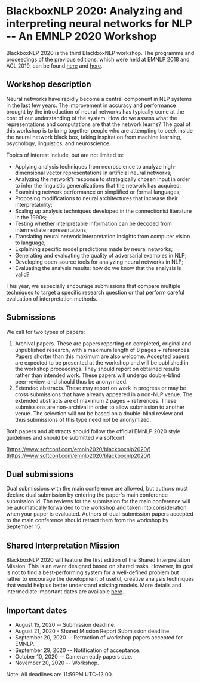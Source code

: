 # BlackboxNLP 2020: Analyzing and interpreting neural networks for NLP -- An EMNLP 2020 Workshop

BlackboxNLP 2020 is the third BlackboxNLP workshop. The programme and proceedings of the previous editions, which were held at EMNLP 2018 and ACL 2019, can be found [here](https://blackboxnlp.github.io/2018) and [here](https://blackboxnlp.github.io/2019).

## Workshop description

Neural networks have rapidly become a central component in NLP systems in the last few years. The improvement in accuracy and performance brought by the introduction of neural networks has typically come at the cost of our understanding of the system: How do we assess what the representations and computations are that the network learns? The goal of this workshop is to bring together people who are attempting to peek inside the neural network black box, taking inspiration from machine learning, psychology, linguistics, and neuroscience.

Topics of interest include, but are not limited to:
* Applying analysis techniques from neuroscience to analyze high-dimensional vector representations in artificial neural networks;
* Analyzing the network’s response to strategically chosen input in order to infer the linguistic generalizations that the network has acquired;
* Examining network performance on simplified or formal languages;
* Proposing modifications to neural architectures that increase their interpretability;
* Scaling up analysis techniques developed in the connectionist literature in the 1990s;
* Testing whether interpretable information can be decoded from intermediate representations;
* Translating neural network interpretation insights from computer vision to language;
* Explaining specific model predictions made by neural networks;
* Generating and evaluating the quality of adversarial examples in NLP;
* Developing open-source tools for analyzing neural networks in NLP;
* Evaluating the analysis results: how do we know that the analysis is valid?

This year, we especially encourage submissions that compare multiple techniques to target a specific research question or that perform careful evaluation of interpretation methods.


## Submissions

We call for two types of papers:

1. Archival papers. These are papers reporting on completed, original and unpublished research, with a maximum length of 8 pages + references. Papers shorter than this maximum are also welcome. Accepted papers are expected to be presented at the workshop and will be published in the workshop proceedings. They should report on obtained results rather than intended work. These papers will undergo double-blind peer-review, and should thus be anonymized.
1. Extended abstracts. These may report on work in progress or may be cross submissions that have already appeared in a non-NLP venue. The extended abstracts are of maximum 2 pages + references. These submissions are non-archival in order to allow submission to another venue. The selection will not be based on a double-blind review and thus submissions of this type need not be anonymized.

Both papers and abstracts should follow the official EMNLP 2020 style guidelines and should be submitted via softconf:

[https://www.softconf.com/emnlp2020/blackboxnlp2020/](https://www.softconf.com/emnlp2020/blackboxnlp2020/)

## Dual submissions
Dual submissions with the main conference are allowed, but authors must declare dual submission by entering the paper's main conference submission id.
The reviews for the submission for the main conference will be automatically forwarded to the workshop and taken into consideration when your paper is evaluated.
Authors of dual-submission papers accepted to the main conference should retract them from the workshop by September 15.

## Shared Interpretation Mission

BlackboxNLP 2020 will feature the first edition of the Shared Interpretation Mission. This is an event designed based on shared tasks. However, its goal is not to find a best-performing system for a well-defined problem but rather to encourage the development of useful, creative analysis techniques that would help us better understand existing models. More details and intermediate important dates are available [here](https://blackboxnlp.github.io/shared).


## Important dates

* August 15, 2020 -- Submission deadline.
* August 21, 2020 - Shared Mission Report Submission deadline.
* September 20, 2020 -- Retraction of workshop papers accepted for EMNLP.
* September 29, 2020 -- Notification of acceptance.
* October 10, 2020 -- Camera-ready papers due.
* November 20, 2020 -- Workshop.

Note: All deadlines are 11:59PM UTC-12:00.

